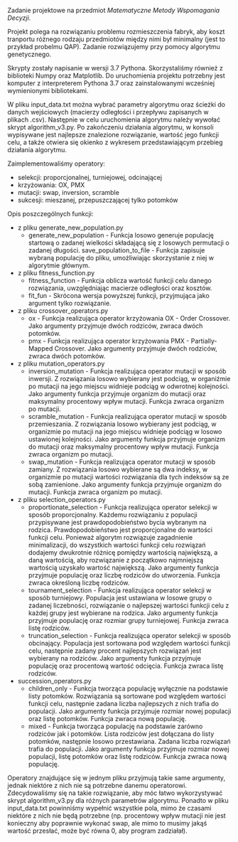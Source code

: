 Zadanie projektowe na przedmiot *Matematyczne Metody Wspomagania Decyzji*.

Projekt polega na rozwiązaniu problemu rozmieszczenia fabryk, aby koszt tranportu różnego rodzaju przedmiotów między nimi był minimalny (jest to przykład probelmu QAP). Zadanie rozwiązujemy przy pomocy algorytmu genetycznego.

Skrypty zostały napisanie w wersji 3.7 Pythona. Skorzystaliśmy również z biblioteki Numpy oraz Matplotlib. Do uruchomienia projektu potrzebny jest komputer z interpreterem Pythona 3.7 oraz zainstalowanymi wcześniej wymienionymi bibliotekami.

W pliku input_data.txt można wybrać parametry algorytmu oraz ścieżki do danych wejściowych (macierzy odległości i przepływu zapisanych w plikach .csv). Następnie w celu uruchomienia algorytmu należy wywołać skrypt algorithm_v3.py. Po zakończeniu działania algorytmu, w konsoli wypisywane jest najlepsze znalezione rozwiązanie, wartość jego funkcji celu, a także otwiera się okienko z wykresem przedstawiającym przebieg działania algorytmu.

Zaimplementowaliśmy operatory:
  * selekcji: proporcjonalnej, turniejowej, odcinającej
  * krzyżowania: OX, PMX
  * mutacji: swap, inversion, scramble
  * sukcesji: mieszanej, przepuszczającej tylko potomków

Opis poszczególnych funkcji:
 * z pliku generate_new_population.py
   * generate_new_population - Funkcja losowo generuje populację startową o zadanej wielkości składającą się z losowych permutacji o zadanej długości.
   save_population_to_file - Funkcja zapisuje wybraną populację do pliku, umożliwiając skorzystanie z niej w algorytmie głównym.
 * z pliku fitness_function.py
   * fitness_function - Funkcja oblicza wartość funkcji celu danego rozwiązania, uwzględniając macierze odległości oraz kosztów.
   * fit_fun - Skrócona wersja powyższej funkcji, przyjmująca jako argument tylko rozwiązanie.
 * z pliku crossover_operators.py
   * ox - Funkcja realizująca operator krzyżowania OX - Order Crossover. Jako argumenty przyjmuje dwóch rodziców, zwraca dwóch potomków.
   * pmx - Funkcja realizująca operator krzyżowania PMX - Partially-Mapped Crossover. Jako argumenty przyjmuje dwóch rodziców, zwraca dwóch potomków.
 * z pliku mutation_operators.py
   * inversion_mutation - Funkcja realizująca operator mutacji w sposób inwersji. Z rozwiązania losowo wybierany jest podciąg, w organiźmie po mutacji na jego miejscu widnieje podciąg w odwrotnej kolejności. Jako argumenty funkcja przyjmuje organizm do mutacji oraz maksymalny procentowy wpływ mutacji. Funkcja zwraca organizm po mutacji.
   * scramble_mutation - Funkcja realizująca operator mutacji w sposób przemieszania. Z rozwiązania losowo wybierany jest podciąg, w organizmie po mutacji na jego miejscu widnieje podciąg w losowo ustawionej kolejności. Jako argumenty funkcja przyjmuje organizm do mutacji oraz maksymalny procentowy wpływ mutacji. Funkcja zwraca organizm po mutacji.
   * swap_mutation - Funkcja realizująca operator mutacji w sposób zamiany. Z rozwiązania losowo wybierane są dwa indeksy, w organizmie po mutacji wartości rozwiązania dla tych indeksów są ze sobą zamienione. Jako argumenty funkcja przyjmuje organizm do mutacji. Funkcja zwraca organizm po mutacji.
 * z pliku selection_operators.py
   * proportionate_selection - Funkcja realizująca operator selekcji w sposób proporcjonalny. Każdemu rozwiązaniu z populacji przypisywane jest prawdopodobieństwo bycia wybranym na rodzica. Prawdopodobieństwo jest proporcjonalne do wartości funkcji celu. Ponieważ algorytm rozwiązuje zagadnienie minimalizacji, do wszystkich wartości funkcji celu rozwiązań dodajemy dwukrotnie różnicę pomiędzy wartością największą, a daną wartością, aby rozwiązanie z początkowo najmniejszą wartością uzyskało wartość największą. Jako argumenty funkcja przyjmuje populację oraz liczbę rodziców do utworzenia. Funkcja zwraca określoną liczbę rodziców.
   * tournament_selection - Funkcja realizująca operator selekcji w sposób turniejowy. Populacja jest ustawiana w losowe grupy o zadanej liczebności, rozwiązanie o najlepszej wartości funkcji celu z każdej grupy jest wybierane na rodzica. Jako argumenty funkcja przyjmuje populację oraz rozmiar grupy turniejowej. Funkcja zwraca listę rodziców.
   * truncation_selection - Funkcja realizująca operator selekcji w sposób obcinający. Populacja jest sortowana pod względem wartości funkcji celu, następnie zadany procent najlepszych rozwiązań jest wybierany na rodziców. Jako argumenty funkcja przyjmuje populację oraz procentową wartość odcięcia. Funkcja zwraca listę rodziców.
 * succession_operators.py
   * children_only - Funkcja tworząca populację wyłącznie na podstawie listy potomków. Rozwiązania są sortowane pod względem wartości funkcji celu, następnie zadana liczba najlepszych z nich trafia do populacji. Jako argumenty funkcja przyjmuje rozmiar nowej populacji oraz listę potomków. Funkcja zwraca nową populację.
   * mixed - Funkcja tworząca populację na podstawie zarówno rodziców jak i potomków.
	Lista rodziców jest dołączana do listy potomków, następnie losowo przestawiana. Zadana liczba rozwiązań trafia do populacji. Jako argumenty funkcja przyjmuje rozmiar nowej populacji, listę potomków oraz listę rodziców. Funkcja zwraca nową populację.

Operatory znajdujące się w jednym pliku przyjmują takie same argumenty, jednak niektóre z nich nie są potrzebne danemu operatorowi. Zdecydowaliśmy się na takie rozwiązanie, aby móc łatwo wykorzystywać skrypt algorithm_v3.py dla różnych parametrów algorytmu. Ponadto w pliku input_data.txt powinniśmy wypełnić wszystkie pola, mimo że czasami niektóre z nich nie będą potrzebne (np. procentowy wpływ mutacji nie jest konieczny aby poprawnie wykonać swap, ale mimo to musimy jakąś wartość przesłać, może być równa 0, aby program zadziałał).
